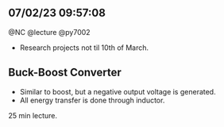 ## 07/02/23 09:57:08
@NC @lecture @py7002 

* Research projects not til 10th of March.

## Buck-Boost Converter

* Similar to boost, but a negative output voltage is generated.
* All energy transfer is done through inductor.

25 min lecture.
